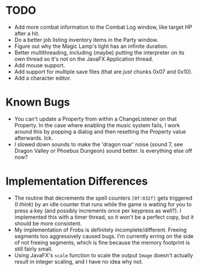 # TODO

- Add more combat information to the Combat Log window, like target HP after a hit.
- Do a better job listing inventory items in the Party window.
- Figure out why the Magic Lamp's light has an infinite duration.
- Better multithreading, including (maybe) putting the interpreter on its own thread so it's not on the JavaFX
  Application thread.
- Add mouse support.
- Add support for multiple save files (that are *just* chunks 0x07 and 0x10).
- Add a character editor.

# Known Bugs

- You can't update a Property from within a ChangeListener on that Property. In the case where enabling the music 
  system fails, I work around this by popping a dialog and then resetting the Property value afterwards. Ick.
- I slowed down sounds to make the 'dragon roar' noise (sound 7, see Dragon Valley or Phoebus Dungeon) sound better. 
  Is everything else off now?

# Implementation Differences

- The routine that decrements the spell counters `[0f:032f]` gets triggered (I *think*) by an idle counter that runs
  while the game is waiting for you to press a key (and possibly increments once per keypress as well?). I 
  implemented this with a timer thread, so it won't be a perfect copy, but it should be more consistent.
- My implementation of Frobs is definitely incomplete/different. Freeing segments too aggressively caused bugs. I'm 
  currently erring on the side of not freeing segments, which is fine because the memory footprint is still fairly 
  small.
- Using JavaFX's `scale` function to scale the output `Image` doesn't actually result in integer scaling, and I 
  have no idea why not.
